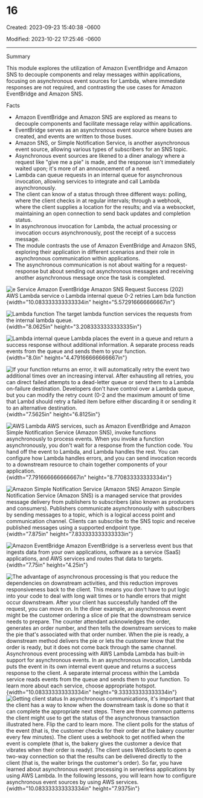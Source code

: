# 16

Created: 2023-09-23 15:40:38 -0600

Modified: 2023-10-22 17:25:46 -0600

---

Summary

This module explores the utilization of Amazon EventBridge and Amazon SNS to decouple components and relay messages within applications, focusing on asynchronous event sources for Lambda, where immediate responses are not required, and contrasting the use cases for Amazon EventBridge and Amazon SNS.

Facts

- Amazon EventBridge and Amazon SNS are explored as means to decouple components and facilitate message relay within applications.
- EventBridge serves as an asynchronous event source where buses are created, and events are written to those buses.
- Amazon SNS, or Simple Notification Service, is another asynchronous event source, allowing various types of subscribers for an SNS topic.
- Asynchronous event sources are likened to a diner analogy where a request like "give me a pie" is made, and the response isn't immediately waited upon; it's more of an announcement of a need.
- Lambda can queue requests in an internal queue for asynchronous invocation, allowing services to integrate and call Lambda asynchronously.
- The client can know of a status through three different ways: polling, where the client checks in at regular intervals; through a webhook, where the client supplies a location for the results; and via a websocket, maintaining an open connection to send back updates and completion status.
- In asynchronous invocation for Lambda, the actual processing or invocation occurs asynchronously, post the receipt of a success message.
- The module contrasts the use of Amazon EventBridge and Amazon SNS, exploring their application in different scenarios and their role in asynchronous communication within applications.
- The asynchronous communication is not about waiting for a request-response but about sending out asynchronous messages and receiving another asynchronous message once the task is completed.



![e Service Amazon EventBridge Amazon SNS Request Success (202) AWS Lambda service o Lambda internal queue 0-2 retries Lam bda function ](../../../media/AWS-Developing-Serverless-Solutions-on-AWS-Module-5-16-image1.png){width="10.083333333333334in" height="5.572916666666667in"}



![Lambda function The target lambda function services the requests from the internal lambda queue. ](../../../media/AWS-Developing-Serverless-Solutions-on-AWS-Module-5-16-image2.png){width="8.0625in" height="3.2083333333333335in"}



![Lambda internal queue Lambda places the event in a queue and return a success response without additional information. A separate process reads events from the queue and sends them to your function. ](../../../media/AWS-Developing-Serverless-Solutions-on-AWS-Module-5-16-image3.png){width="8.0in" height="4.479166666666667in"}



![If your function returns an error, it will automatically retry the event two additional times over an increasing interval. After exhausting all retries, you can direct failed attempts to a dead-letter queue or send them to a Lambda on-failure destination. Developers don't have control over a Lambda queue, but you can modify the retry count (0-2 and the maximum amount of time that Lambd should retry a failed item before either discarding it or sending it to an alternative destination. ](../../../media/AWS-Developing-Serverless-Solutions-on-AWS-Module-5-16-image4.png){width="7.5625in" height="6.8125in"}



![AWS Lambda AWS services, such as Amazon EventBridge and Amazon Simple Notification Service (Amazon SNS), invoke functions asynchronously to process events. When you invoke a function asynchronously, you don't wait for a response from the function code. You hand off the event to Lambda, and Lambda handles the rest. You can configure how Lambda handles errors, and you can send invocation records to a downstream resource to chain together components of your application. ](../../../media/AWS-Developing-Serverless-Solutions-on-AWS-Module-5-16-image5.png){width="7.791666666666667in" height="8.770833333333334in"}



![Amazon Simple Notification Service (Amazon SNS) Amazon Simple Notification Service (Amazon SNS) is a managed service that provides message delivery from publishers to subscribers (also known as producers and consumers). Publishers communicate asynchronously with subscribers by sending messages to a topic, which is a logical access point and communication channel. Clients can subscribe to the SNS topic and receive published messages using a supported endpoint type. ](../../../media/AWS-Developing-Serverless-Solutions-on-AWS-Module-5-16-image6.png){width="7.875in" height="7.833333333333333in"}



![Amazon EventBridge Amazon EventBridge is a serverless event bus that ingests data from your own applications, software as a service (SaaS) applications, and AWS services and routes that data to targets. ](../../../media/AWS-Developing-Serverless-Solutions-on-AWS-Module-5-16-image7.png){width="7.75in" height="4.25in"}





![The advantage of asynchronous processing is that you reduce the dependencies on downstream activities, and this reduction improves responsiveness back to the client. This means you don't have to put logic into your code to deal with long wait times or to handle errors that might occur downstream. After your client has successfully handed off the request, you can move on. In the diner example, an asynchronous event might be the customer ordering a slice of pie that the downstream service needs to prepare. The counter attendant acknowledges the order, generates an order number, and then tells the downstream services to make the pie that's associated with that order number. When the pie is ready, a downstream method delivers the pie or lets the customer know that the order is ready, but it does not come back through the same channel. Asynchronous event processing with AWS Lambda Lambda has built-in support for asynchronous events. In an asynchronous invocation, Lambda puts the event in its own internal event queue and returns a success response to the client. A separate internal process within the Lambda service reads events from the queue and sends them to your function. To learn more about each service, choose appropriate hotspot. ](../../../media/AWS-Developing-Serverless-Solutions-on-AWS-Module-5-16-image8.png){width="10.083333333333334in" height="9.333333333333334in"}![Getting client status In asynchronous communications, it's important that the client has a way to know when the downstream task is done so that it can complete the appropriate next steps. There are three common patterns the client might use to get the status of the asynchronous transaction illustrated here. Flip the card to learn more. The client polls for the status of the event (that is, the customer checks for their order at the bakery counter every few minutes). The client uses a webhook to get notified when the event is complete (that is, the bakery gives the customer a device that vibrates when their order is ready). The client uses WebSockets to open a two-way connection so that the results can be delivered directly to the client (that is, the waiter brings the customer's order). So far, you have learned about asynchronous event processing in serverless applications by using AWS Lambda. In the following lessons, you will learn how to configure asynchronous event sources by using AWS services. ](../../../media/AWS-Developing-Serverless-Solutions-on-AWS-Module-5-16-image9.png){width="10.083333333333334in" height="7.9375in"}









